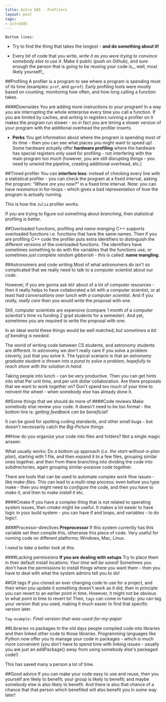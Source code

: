```yaml
---
title: Astro 585 - Profilers
layout: post
tags:
- astro585 
---
```


<code>Bottom lines:</code>

* Try to find the thing that takes the longest - **and do something about it!**

*  Every bit of code that you write, _write it as you were trying to convince somebody else to use it_.
Make it public (push on Github), and sure enough the person that is going to be reusing your code is,_ well, most likely yourself!_

##Profiling
A profiler is a program to see where a program is spending most of its time (examples: <code>prof</code>, and <code>gprof</code>). Early profiling tools were mostly based on counting; monitoring how often, and how long calling a function takes.

####Downsides
You are adding more instructions to your program! In a way you are interrupting the whole enterprise every time you call a function. If you are limited by caches, and writing in registers running a profiler on it makes the program run slower - so in fact you are timing a slower version of your program with the additional overhead the profiler inserts.


+ **Perks** You get information about where the program is spending most of its time - then you can see what places you might want to speed up! Some hardware actually offer **hardware profiling** where the hardware has special registers only used for profiling - not interfering with the main program too much (however, you are still disrupting things - you need to unwind the pipeline, creating additional overhead, etc.)


##Timed profiler
You can **interfere less**: instead of checking every line with a statistical profiler - you can check the program at a fixed interval, asking the program: _"Where are you now?"_ in a fixed time interval.
Note: you can have _resonance_ in for-loops - which gives a bad representation of how the program is actually running.

This is how the <code>Julia</code> profiler works.

If you are trying to figure out something about _branching_, then statistical profiling is better.


##Overloaded functions, profiling and _name manging_
C++ supports overloaded functions i.e. functions that have the same names.
Then if you are profiling C++ code the profiler puts extra identifiers to distinguish the different versions of the overloaded functions. The identifiers have sometimes something to do with the variables that the functions use, or sometimes _just complete random gibberish_ - this is called: **name mangling**.

##Astronomers and code writing
Most of what astronomers do isn't so complicated that we really need to talk to a computer scientist about our code.

However, if you are gonna ask <code>NSF</code> about of a lot of computer resources - then it really helps to have collaborated a bit with a computer scientist, or at least _had conversations over lunch with a computer scientist._ And if you _really, really care_ then you would write the proposal with one. 

Still, computer scientists are expensive (compare 1 month of a computer scientist's time vs funding 2 grad students for a semester).
And yet, sometimes you are required to write the proposal with one. 

In an ideal world these things would be well matched; _but sometimes a bit of bending is needed_.

The world of writing code between CS students, and astronomy students are different.
In astronomy we don't really care if you solve a problem cleverly, just that you solve it.
The typical scenario is that an _astronomy graduate student is thrown into a pond to solve a problem, hopefully to reach shore with the solution in hand_.


Taking people into lunch - can be very productive.
Then you can get hints into what 
Per unit time, and per unit dollar collaboration. 
Are there proposals that we want to work together on?
Don't spend too much of your time to reinvent the wheel - when somebody else has already done it.

##Some things that we should do more of
####Code reviews 
Make somebody else review your code. It doesn't need to be too formal - the bottom line is: _getting feedback can be beneficial!_

It can be good for spotting coding standards, and other small bugs - but doesn't necessarily catch the _Big-Picture_ things.


##How do you organize your code into files and folders?
Not a single magic answer. 

What usually works: Do a bottom up approach (_i.e. the start-without-a-plan plan_), starting with 1 file, and then expand it to a few files, grouping similar ones together, and then from there branching into dividing the code into subdirectories, again grouping similar-purpose code together.

There are tools that can be used to automate complex work flow issues - like _make-files_.
This can lead to a multi-step process: even before you type make - then you might need to _configure_ the code, and then you have to _make_ it, and then to _make install it_ etc.

####Cmake
If you have a complex thing that is not related to operating system issues, then _cmake_ might be useful.
It makes a lot easier to have logic in your build system - you can have if and loops, and variables - to do _logic!_. 


####Processor-directives 
**Preprocessor** If this system currently has this variable set then compile this, otherwise this piece of code. 
Very useful for running code on different platforms; Windows, Mac, Linux.

_I need to take a better look at this._

####Lacking permissions
**If you are dealing with setups** Try to place them in their default install locations: _Your time will be saved!_
Sometimes you don't have the permissions to install things where you want them - then you have to deal with what the system admins tell you to do! 

##Git tags
If you cloned an ever changing code to use for a project, and then when you update it something doesn't work as it did, then in principle you can revert to an earlier point in time.
However, it might not be obvious to what point in time to revert to!
Then, <code>tags</code> can come in handy: you can tag your version that you used, making it much easier to find that specific version later.

<code>Tag-example:</code> _Final-version-that-was-used-for-my-paper_


##Libraries vs packages
In the old days people compiled code into libraries and then linked other code to those libraries.
Programming languages like Python now offer you to manage your code in packages - which is much more convenient (you don't have to spend time with linking issues - usually you are just an addPackage() away from using somebody else's packaged code!)

This has saved many a person a lot of time.

##Good advice
If you can make your code easy to use and reuse, then you yourself are likely to benefit; your group is likely to benefit; and maybe somebody else is also likely to benefit. And there is also that chance of a chance that that person which benefited will also benefit you in some way later! 



